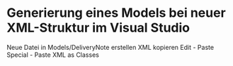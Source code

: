 # Generierung eines Models bei neuer XML-Struktur im Visual Studio
Neue Datei in Models/DeliveryNote erstellen
XML kopieren
Edit - Paste Special - Paste XML as Classes

